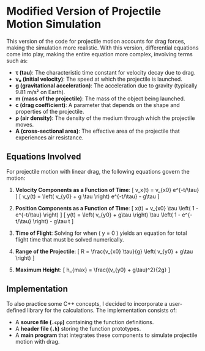 # Modified Version of Projectile Motion Simulation

This version of the code for projectile motion accounts for drag forces, making the simulation more realistic. With this version, differential equations come into play, making the entire equation more complex, involving terms such as:

- **τ (tau)**: The characteristic time constant for velocity decay due to drag.
- **v₀ (initial velocity)**: The speed at which the projectile is launched.
- **g (gravitational acceleration)**: The acceleration due to gravity (typically 9.81 m/s² on Earth).
- **m (mass of the projectile)**: The mass of the object being launched.
- **c (drag coefficient)**: A parameter that depends on the shape and properties of the projectile.
- **ρ (air density)**: The density of the medium through which the projectile moves.
- **A (cross-sectional area)**: The effective area of the projectile that experiences air resistance.

## Equations Involved
For projectile motion with linear drag, the following equations govern the motion:

1. **Velocity Components as a Function of Time**:
   \[ v_x(t) = v_{x0} e^{-t/\tau} \]
   \[ v_y(t) = \left( v_{y0} + g \tau \right) e^{-t/\tau} - g\tau \]

2. **Position Components as a Function of Time**:
   \[ x(t) = v_{x0} \tau \left( 1 - e^{-t/\tau} \right) \]
   \[ y(t) = \left( v_{y0} + g\tau \right) \tau \left( 1 - e^{-t/\tau} \right) - g\tau t \]

3. **Time of Flight**:
   Solving for when \( y = 0 \) yields an equation for total flight time that must be solved numerically.

4. **Range of the Projectile**:
   \[ R = \frac{v_{x0} \tau}{g} \left( v_{y0} + g\tau \right) \]

5. **Maximum Height**:
   \[ h_{max} = \frac{(v_{y0} + g\tau)^2}{2g} \]

## Implementation
To also practice some C++ concepts, I decided to incorporate a user-defined library for the calculations. The implementation consists of:

- A **source file (`.cpp`)** containing the function definitions.
- A **header file (`.h`)** storing the function prototypes.
- A **main program** that integrates these components to simulate projectile motion with drag.
